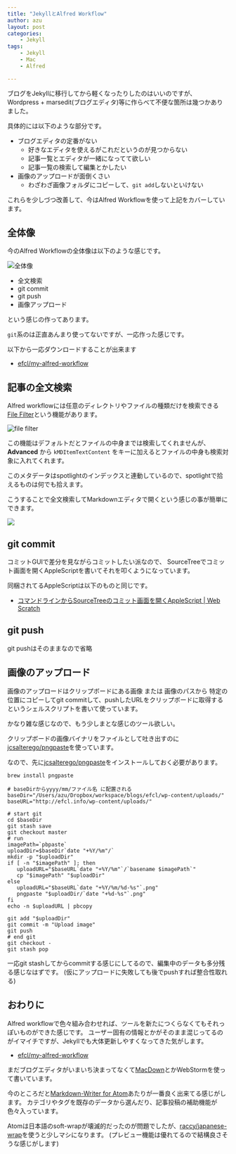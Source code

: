 ```yaml
---
title: "JekyllとAlfred Workflow"
author: azu
layout: post
categories:
    - Jekyll
tags:
    - Jekyll
    - Mac
    - Alfred

---
```


ブログをJekyllに移行してから軽くなったりしたのはいいのですが、
Wordpress + marsedit(ブログエディタ)等に作らべて不便な箇所は幾つかありました。

具体的には以下のような部分です。

- ブログエディタの定番がない
    - 好きなエディタを使えるがこれだというのが見つからない
    - 記事一覧とエディタが一緒になってて欲しい
    - 記事一覧の検索して編集とかしたい
- 画像のアップロードが面倒くさい
    - わざわざ画像フォルダにコピーして、`git add`しないといけない

これらを少しづつ改善して、今はAlfred Workflowを使って上記をカバーしています。

## 全体像

今のAlfred Workflowの全体像は以下のような感じです。

![全体像](http://efcl.info/wp-content/uploads/2014/08/2014-08-21_19-29-02.jpg)

- 全文検索
- git commit
- git push
- 画像アップロード

という感じの作ってあります。

`git`系のは正直あんまり使ってないですが、一応作った感じです。

以下から一応ダウンロードすることが出来ます

- [efcl/my-alfred-workflow](https://github.com/efcl/my-alfred-workflow "efcl/my-alfred-workflow")

## 記事の全文検索

Alfred workflowには任意のディレクトリやファイルの種類だけを検索できる[File Filter](http://support.alfredapp.com/workflows:config:inputs-file-filter "File Filter")という機能があります。

![file filter](http://efcl.info/wp-content/uploads/2014/08/21-1408616779.png)

この機能はデフォルトだとファイルの中身までは検索してくれませんが、
**Advanced** から `kMDItemTextContent` をキーに加えるとファイルの中身も検索対象に入れてくれます。

このメタデータはspotlightのインデックスと連動しているので、spotlightで拾えるものは何でも拾えます。

こうすることで全文検索してMarkdownエディタで開くという感じの事が簡単にできます。

![](http://efcl.info/wp-content/uploads/2014/08/21-1408617204.png)

## git commit

コミットGUIで差分を見ながらコミットしたい派なので、
SourceTreeでコミット画面を開くAppleScriptを書いてそれを叩くようになっています。

同梱されてるAppleScriptは以下のものと同じです。

- [コマンドラインからSourceTreeのコミット画面を開くAppleScript | Web Scratch](http://efcl.info/2014/0401/res3788/ "コマンドラインからSourceTreeのコミット画面を開くAppleScript | Web Scratch")

## git push

git pushはそのままなので省略

## 画像のアップロード

画像のアップロードはクリップボードにある画像 または 画像のパスから
特定の位置にコピーしてgit commitして、pushしたURLをクリップボードに取得するというシェルスクリプトを書いて使っています。

かなり雑な感じなので、もう少しまとな感じのツール欲しい。

クリップボードの画像バイナリをファイルとして吐き出すのに[jcsalterego/pngpaste](https://github.com/jcsalterego/pngpaste "jcsalterego/pngpaste")を使っています。

なので、先に[jcsalterego/pngpaste](https://github.com/jcsalterego/pngpaste "jcsalterego/pngpaste")をインストールしておく必要があります。

```
brew install pngpaste
```

``` shell
# baseDirからyyyy/mm/ファイル名 に配置される
baseDir="/Users/azu/Dropbox/workspace/blogs/efcl/wp-content/uploads/"
baseURL="http://efcl.info/wp-content/uploads/"

# start git
cd $baseDir
git stash save
git checkout master
# run
imagePath=`pbpaste`
uploadDir=$baseDir`date "+%Y/%m"/`
mkdir -p "$uploadDir"
if [ -n "$imagePath" ]; then
   uploadURL="$baseURL`date "+%Y/%m"`/`basename $imagePath`"
   cp "$imagePath" "$uploadDir"
else
   uploadURL="$baseURL`date "+%Y/%m/%d-%s"`.png"
   pngpaste "$uploadDir/`date "+%d-%s"`.png"
fi
echo -n $uploadURL | pbcopy

git add "$uploadDir"
git commit -m "Upload image"
git push
# end git
git checkout -
git stash pop
```

一応git stashしてからcommitする感じにしてるので、編集中のデータも多分残る感じなはずです。
(仮にアップロードに失敗しても後でpushすれば整合性取れる)


## おわりに

Alfred workflowで色々組み合わせれば、ツールを新たにつくらなくてもそれっぽいものができた感じです。
ユーザー固有の情報とかがそのまま混じってるのがイマイチですが、Jekyllでも大体更新しやすくなってきた気がします。

- [efcl/my-alfred-workflow](https://github.com/efcl/my-alfred-workflow "efcl/my-alfred-workflow")

まだブログエディタがいまいち決まってなくて[MacDown](http://macdown.uranusjr.com/ "MacDown")とかWebStormを使って書いています。

今のところだと[Markdown-Writer for Atom](https://atom.io/packages/markdown-writer " Markdown-Writer for Atom")あたりが一番良く出来てる感じがします。
カテゴリやタグを既存のデータから選んだり、記事投稿の補助機能が色々入っています。

Atomは日本語のsoft-wrapが壊滅的だったのが問題でしたが、[raccy/japanese-wrap](https://github.com/raccy/japanese-wrap "raccy/japanese-wrap")を使うと少しマシになります。
(プレビュー機能は優れてるので結構良さそうな感じがします)